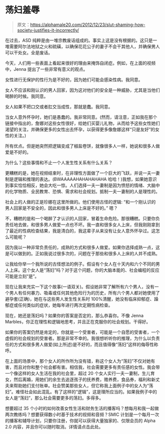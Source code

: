 # 荡妇羞辱

> 原文：<https://alphamale20.com/2012/12/23/slut-shaming-how-society-justifies-it-incorrectly/>

在过去，ASD 纯粹是由一堆宗教废话组成的。事实上这是没有根据的。这只是一堆需要阿尔法地狱之火和硫磺，以确保花花公子的妻子不会干其他人，并确保男人可以干处女。全是废话。

今天，人们用一些表面上看起来很好的理由来掩饰自闭症。例如，在上面的视频中，Jenna 提出了一些非常有意义的观点。

女性进行无保护的性行为是不好的，因为她们可能会感染性病。我同意。

女人不应该和刚认识的男人回家，因为这对他们的安全是一种威胁，尤其是当他们喝醉的时候。我同意。

女人如果不把口交或者肛交当成性，那就是蠢。我同意。

当女人意外怀孕时，她们是愚蠢的。我非常同意。(然而，请注意，正如我在那个链接中指出的，詹娜对这些女性很好，给她们买婴儿礼物，从而给予这些女性她们渴望的关注，并确保更多的女性出去怀孕，以获得更多像詹娜这样“只是友好”的女性的关注。)

所有优点。但是她突然把逻辑变成了椒盐卷饼，就像很多人一样，她说和很多人做爱是不好的。

为什么？这些事情和不止一个人发生性关系有什么关系？

更糟糕的是，她在视频结束时，在非理性方面做了一个巨大的飞跃，并说一夫一妻制是逻辑和推理的表达。(BWAAAAAHAHAHAHAHA 哈哈！)我想，如果她意识到事实恰恰相反，她会大吃一惊。人们选择一夫一妻制是因为愤怒的情绪、大脑中的化学物质、全民教育、恐惧、需求和社会规划。抵制一夫一妻制的人是理性的。

社会上的人做的正是珍娜在这里所做的。他们使用古怪的逻辑:
“和一个刚认识的男人回家是不安全的，因此和很多男人上床是不好的。”
嗯？

不，糟糕的是和一个喝醉了才认识的人回家，冒着生命危险。那很糟糕。只要你负责任地去做，和很多男人做爱一点也不坏。我一直和很多女人上床，但我刚刚拿到了最近的性病检查结果，我是清白的，我这辈子从来没有让女人意外怀孕过。这怎么可能呢？

因为我以一种非常负责任的，成熟的方式和很多人做爱。如果你选择成熟一点，这是可以做到的。正如我说过很多次的，问题在于那些和很多人上床的人并不成熟。

让我给你举一个我所说的古怪想法的例子。假设有个女人在十天内和六个不同的男人上床。这个女人是“荡妇”吗？对于这个问题，你的大脑本能的、社会编程的反应可能是立刻“是”。

现在让我来充实一下这个故事(一语双关)。假设她非常了解所有六个男人，没有一个男人有任何暴力、吸毒或任何其他危险行为的历史，所有六个男人都对她使用了避孕套(正确)，她在与这些男人发生性关系时 100%清醒，她没有临床抑郁症、躁郁症或任何类似的症状，她每年进行两次定期性病检查。

现在，她还是荡妇吗？如果你的答案是否定的，那么恭喜你。不像 Jenna Marbles，你正在理性和逻辑地思考，并且正在克服你的社会规划。干得好。

如果你的答案仍然是肯定的，你就是一个受害者，可能是一个自愿的受害者，一个虚假的社会规划的受害者。那是非常不幸的。我很想听听你的推理，为什么以负责任的方式和很多男人做爱(如上所述)是不好的，而且值得像“荡妇”这样的侮辱性称呼。

在上面的场景中，那个女人的所作所为没有错，称这个女人为“荡妇”不仅对她有害，而且对你和整个社会都有害。相信我，社会需要更多有责任感的女性。我会带一个像这样的女人生活在我的社会里，超过 20 个女人实行一夫一妻制，生儿育女，然后离婚，用她们的余生去追逐孩子的抚养费，赡养费，食品券，福利和新丈夫来帮助她们支付账单。社会赞美那些女人，但它称我上面例子中的女人为“荡妇”。难怪社会如此混乱。有了这样的“逻辑”，这是理所应当的。如果我例子中的女人是“荡妇”，那么社会需要更多的荡妇。多得多。

想要超过 35 个小时的如何改善女性生活和财务生活的播客吗？想每月和我一起做两次教练吗？想要获得数小时基于技术的视频和音频？SMIC 计划是一个每月一次的播客和辅导计划，只要你注册，你就可以获得大量独家的、仅限会员的 Alpha 2.0 内容，并且你可以随时取消。详情请点击此处。